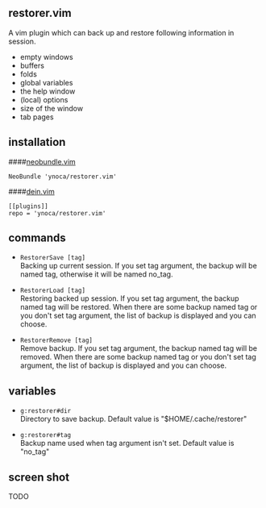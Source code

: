 ## restorer.vim
A vim plugin which can back up and restore following information in session.

- empty windows
- buffers
- folds
- global variables
- the help window
- (local) options
- size of the window
- tab pages

## installation
####[neobundle.vim](https://github.com/Shougo/neobundle.vim)

    NeoBundle 'ynoca/restorer.vim'

####[dein.vim](https://github.com/Shougo/dein.vim)

    [[plugins]]
    repo = 'ynoca/restorer.vim'

## commands
- `RestorerSave [tag]`  
Backing up current session. If you set tag argument, the backup will be named tag, otherwise it will be named no_tag.

- `RestorerLoad [tag]`  
Restoring backed up session. If you set tag argument, the backup named tag will be restored. When there are some backup named tag or you don't set tag argument, the list of backup is displayed and you can choose.

- `RestorerRemove [tag]`  
Remove backup. If you set tag argument, the backup named tag will be removed. When there are some backup named tag or you don't set tag argument, the list of backup is displayed and you can choose.

## variables
- `g:restorer#dir`  
Directory to save backup. Default value is "$HOME/.cache/restorer"

- `g:restorer#tag`  
Backup name used when tag argument isn't set. Default value is "no_tag"

## screen shot
TODO

